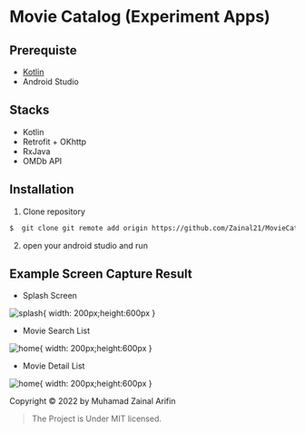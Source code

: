 # Movie Catalog (Experiment Apps)

## Prerequiste

- [Kotlin](https://kotlinlang.org//)
- Android Studio

## Stacks

- Kotlin
- Retrofit + OKhttp
- RxJava
- OMDb API

## Installation

1. Clone repository

```bash
$  git clone git remote add origin https://github.com/Zainal21/MovieCatalog.git
```
2. open your android studio and run

## Example Screen Capture Result

- Splash Screen

![splash](public/splash_screen.png){ width: 200px;height:600px }

- Movie Search List

![home](public/movie_detail_screen.jpg){ width: 200px;height:600px }

- Movie Detail List

![home](public/movie_detail_screen.jpg){ width: 200px;height:600px }

Copyright © 2022 by Muhamad Zainal Arifin

> The Project is Under MIT licensed.
